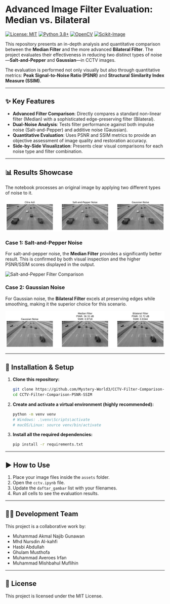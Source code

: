 # Advanced Image Filter Evaluation: Median vs. Bilateral

[![License: MIT](https://img.shields.io/badge/License-MIT-yellow.svg)](https://opensource.org/licenses/MIT) [![Python 3.8+](https://img.shields.io/badge/python-3.8+-blue.svg)](https://www.python.org/downloads/) [![OpenCV](https://img.shields.io/badge/OpenCV-4.x-blue.svg)](https://opencv.org/) [![Scikit-Image](https://img.shields.io/badge/scikit--image-0.19+-blue.svg)](https://scikit-image.org/)

This repository presents an in-depth analysis and quantitative comparison between the **Median Filter** and the more advanced **Bilateral Filter**. The project evaluates their effectiveness in reducing two distinct types of noise—**Salt-and-Pepper** and **Gaussian**—in CCTV images.

The evaluation is performed not only visually but also through quantitative metrics: **Peak Signal-to-Noise Ratio (PSNR)** and **Structural Similarity Index Measure (SSIM)**.

---

## ✨ Key Features

- **Advanced Filter Comparison**: Directly compares a standard non-linear filter (Median) with a sophisticated edge-preserving filter (Bilateral).
- **Dual-Noise Analysis**: Tests filter performance against both impulse noise (Salt-and-Pepper) and additive noise (Gaussian).
- **Quantitative Evaluation**: Uses PSNR and SSIM metrics to provide an objective assessment of image quality and restoration accuracy.
- **Side-by-Side Visualization**: Presents clear visual comparisons for each noise type and filter combination.

---

## 📊 Results Showcase

The notebook processes an original image by applying two different types of noise to it.

![Noise Generation](assets/noise_types.png)

### Case 1: Salt-and-Pepper Noise
For salt-and-pepper noise, the **Median Filter** provides a significantly better result. This is confirmed by both visual inspection and the higher PSNR/SSIM scores displayed in the output.

![Salt-and-Pepper Filter Comparison](assets/sp_noise.png")

### Case 2: Gaussian Noise
For Gaussian noise, the **Bilateral Filter** excels at preserving edges while smoothing, making it the superior choice for this scenario.

![Gaussian Filter Comparison](assets/gaussian_noise.png)

---

## 🚀 Installation & Setup

1.  **Clone this repository:**
    ```bash
    git clone https://github.com/Mystery-World3/CCTV-Filter-Comparison-PSNR-SSIM.git
    cd CCTV-Filter-Comparison-PSNR-SSIM
    ```

2.  **Create and activate a virtual environment (highly recommended):**
    ```bash
    python -m venv venv
    # Windows: .\venv\Scripts\activate
    # macOS/Linux: source venv/bin/activate
    ```

3.  **Install all the required dependencies:**
    ```bash
    pip install -r requirements.txt
    ```

---

## ▶️ How to Use

1.  Place your image files inside the `assets` folder.
2.  Open the `cctv.ipynb` file.
3.  Update the `daftar_gambar` list with your filenames.
4.  Run all cells to see the evaluation results.

---

## 🧑‍💻 Development Team

This project is a collaborative work by:
* Muhammad Akmal Najib Gunawan
* Mhd Nursdin Al-kahfi
* Hasbi Abdullah
* Ghulam Musthofa
* Muhammad Averoes Irfan
* Muhammad Mishbahul Muflihin

---

## 📄 License

This project is licensed under the MIT License.
